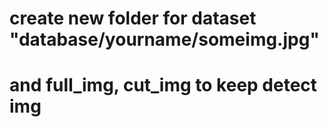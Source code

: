 # create new folder for dataset "database/yourname/someimg.jpg"
# and full_img, cut_img to keep detect img
